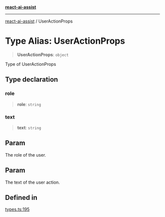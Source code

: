 [**react-ai-assist**](../README.md)

***

[react-ai-assist](../globals.md) / UserActionProps

# Type Alias: UserActionProps

> **UserActionProps**: `object`

Type of UserActionProps

## Type declaration

### role

> **role**: `string`

### text

> **text**: `string`

## Param

The role of the user.

## Param

The text of the user action.

## Defined in

[types.ts:195](https://github.com/lixun910/ai-assistant/blob/3d3b9b0ad83cd6e8a6fa140c45b5cd7a1afa7cb8/src/types.ts#L195)
